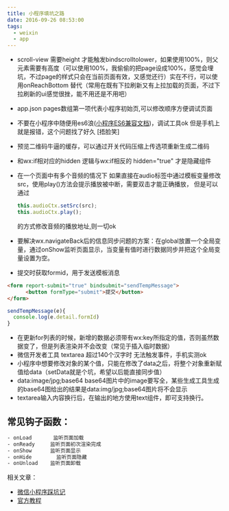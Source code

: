 ```yaml
---
title: 小程序填坑之路
date: 2016-09-26 08:53:00
tags:
  - weixin
  - app
---
```

- scroll-view 需要height 才能触发bindscrolltolower，如果使用100%，则父元素需要有高度（可以使用100%，我偷偷的把page设成100%，感觉会埋坑，不过page的样式只会在当前页面有效，又感觉还行）实在不行，可以使用onReachBottom 替代（常用在既有下拉刷新又有上拉加载的页面，不过下拉刷新的ui感觉很挫，能不用还是不用吧）
- app.json pages数组第一项代表小程序初始页,可以修改顺序方便调试页面
- 不要在小程序中随便用es6浪([小程序ES6兼容文档](https://mp.weixin.qq.com/debug/wxadoc/dev/devtools/details.html))，调试工具ok 但是手机上就是报错，这个问题找了好久 [捂脸笑]
- 预览二维码牛逼的缓存，可以通过开关代码压缩上传选项重新生成二维码
- 和wx:if相对应的hidden 逻辑与wx:if相反的  hidden="true" 才是隐藏组件
- 在一个页面中有多个音频的情况下
  如果直接在audio标签中通过模板变量修改src，使用play()方法会提示播放被中断，需要双击才能正确播放，
  但是可以通过
  ```javascript
  this.audioCtx.setSrc(src);
  this.audioCtx.play();   
  ```
  的方式修改音频的播放地址,则一切ok

- 要解决wx.navigateBack后的信息同步问题的方案：在global放置一个全局变量，通过onShow监听页面显示，当变量有值时进行数据同步并把这个全局变量设置为空。

- 提交时获取formid，用于发送模板消息

```HTML
<form report-submit="true" bindsubmit="sendTempMessage">
      <button formType="submit">提交</button>
</form>
```
```javascript
sendTempMessage(e){
  console.log(e.detail.formId)
}
```

- 在更新for列表的时候，新增的数据必须带有wx:key所指定的值，否则虽然数据变了，但是列表渲染并不会改变（常见于插入临时数据）
- 微信开发者工具 textarea 超过140个汉字时 无法触发事件，手机实测ok
- 小程序中想要修改对象的某个值，只能在修改了data之后，将整个对象重新赋值给data（setData就是个坑，希望以后能直接同步值）
- data:image/jpg;base64    base64图片中的image要写全，某些生成工具生成的base64图给出的结果是data:img/jpg;base64图片将不会显示
- textarea输入内容换行后，在输出的地方使用text组件，即可支持换行。

## 常见钩子函数：
```HTML
- onLoad       监听页面加载
- onReady     监听页面初次渲染完成
- onShow      监听页面显示
- onHide        监听页面隐藏
- onUnload    监听页面卸载
```

相关文章：
- [微信小程序踩坑记](http://www.acfunc.com/)
- [官方教程](https://mp.weixin.qq.com/debug/wxadoc/dev/?t=1474644087418)
